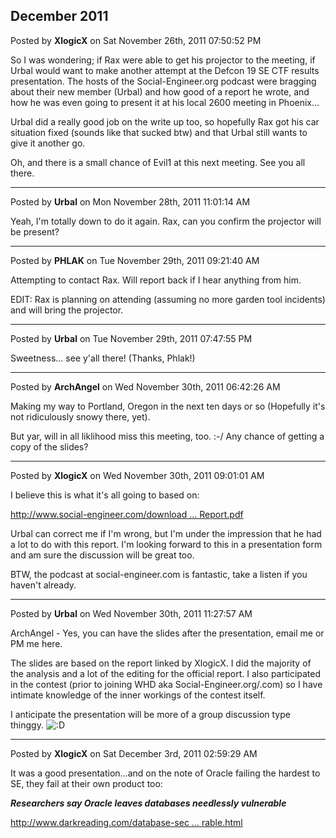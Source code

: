 ## December 2011
Posted by **XlogicX** on Sat November 26th, 2011 07:50:52 PM

So I was wondering; if Rax were able to get his projector to the meeting, if Urbal would want to make another attempt at the Defcon 19 SE CTF results presentation. The hosts of the Social-Engineer.org podcast were bragging about their new member (Urbal) and how good of a report he wrote, and how he was even going to present it at his local 2600 meeting in Phoenix...

Urbal did a really good job on the write up too, so hopefully Rax got his car situation fixed (sounds like that sucked btw) and that Urbal still wants to give it another go.

Oh, and there is a small chance of Evil1 at this next meeting. See you all there.

--------------------------------------------------------------------------------

Posted by **Urbal** on Mon November 28th, 2011 11:01:14 AM

Yeah, I'm totally down to do it again. Rax, can you confirm the projector will be present?

--------------------------------------------------------------------------------

Posted by **PHLAK** on Tue November 29th, 2011 09:21:40 AM

Attempting to contact Rax.  Will report back if I hear anything from him.

EDIT: Rax is planning on attending (assuming no more garden tool incidents) and will bring the projector.

--------------------------------------------------------------------------------

Posted by **Urbal** on Tue November 29th, 2011 07:47:55 PM

Sweetness... see y'all there! (Thanks, Phlak!)

--------------------------------------------------------------------------------

Posted by **ArchAngel** on Wed November 30th, 2011 06:42:26 AM

Making my way to Portland, Oregon in the next ten days or so (Hopefully it's not ridiculously snowy there, yet). 

But yar, will in all liklihood miss this meeting, too. :-/ Any chance of getting a copy of the slides?

--------------------------------------------------------------------------------

Posted by **XlogicX** on Wed November 30th, 2011 09:01:01 AM

I believe this is what it's all going to based on:
<!-- m --><a class="postlink" href="http://www.social-engineer.com/downloads/Social-Engineer_Defcon_19_SECTF_Results_Report.pdf">http://www.social-engineer.com/download ... Report.pdf</a><!-- m -->

Urbal can correct me if I'm wrong, but I'm under the impression that he had a lot to do with this report. I'm looking forward to this in a presentation form and am sure the discussion will be great too.

BTW, the podcast at social-engineer.com is fantastic, take a listen if you haven't already.

--------------------------------------------------------------------------------

Posted by **Urbal** on Wed November 30th, 2011 11:27:57 AM

ArchAngel - Yes, you can have the slides after the presentation, email me or PM me here.

The slides are based on the report linked by XlogicX. I did the majority of the analysis and a lot of the editing for the official report. I also participated in the contest (prior to joining WHD aka Social-Engineer.org/.com) so I have intimate knowledge of the inner workings of the contest itself.

I anticipate the presentation will be more of a group discussion type thinggy. <!-- s:D --><img src="{SMILIES_PATH}/icon_e_biggrin.gif" alt=":D" title="Very Happy" /><!-- s:D -->

--------------------------------------------------------------------------------

Posted by **XlogicX** on Sat December 3rd, 2011 02:59:29 AM

It was a good presentation...and on the note of Oracle failing the hardest to SE, they fail at their own product too:

**_Researchers say Oracle leaves databases needlessly vulnerable_**
<!-- m --><a class="postlink" href="http://www.darkreading.com/database-security/167901020/security/news/232200517/researchers-say-oracle-leaves-databases-needlessly-vulnerable.html">http://www.darkreading.com/database-sec ... rable.html</a><!-- m -->
